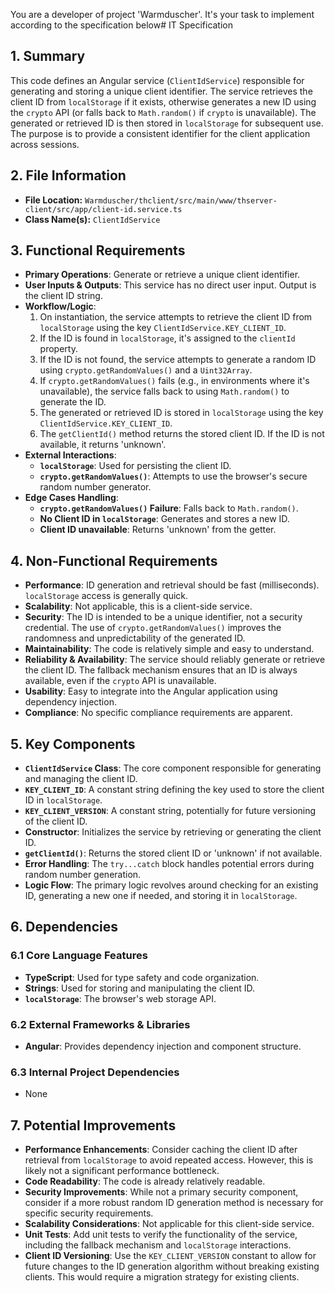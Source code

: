 You are a developer of project 'Warmduscher'. It's your task to implement according to the specification below# IT Specification

## 1. Summary

This code defines an Angular service (`ClientIdService`) responsible for generating and storing a unique client identifier. The service retrieves the client ID from `localStorage` if it exists, otherwise generates a new ID using the `crypto` API (or falls back to `Math.random()` if `crypto` is unavailable). The generated or retrieved ID is then stored in `localStorage` for subsequent use. The purpose is to provide a consistent identifier for the client application across sessions.

## 2. File Information

- **File Location:** `Warmduscher/thclient/src/main/www/thserver-client/src/app/client-id.service.ts`
- **Class Name(s):** `ClientIdService`

## 3. Functional Requirements

- **Primary Operations**: Generate or retrieve a unique client identifier.
- **User Inputs & Outputs**:  This service has no direct user input. Output is the client ID string.
- **Workflow/Logic**:
    1.  On instantiation, the service attempts to retrieve the client ID from `localStorage` using the key `ClientIdService.KEY_CLIENT_ID`.
    2.  If the ID is found in `localStorage`, it's assigned to the `clientId` property.
    3.  If the ID is not found, the service attempts to generate a random ID using `crypto.getRandomValues()` and a `Uint32Array`.
    4.  If `crypto.getRandomValues()` fails (e.g., in environments where it's unavailable), the service falls back to using `Math.random()` to generate the ID.
    5.  The generated or retrieved ID is stored in `localStorage` using the key `ClientIdService.KEY_CLIENT_ID`.
    6.  The `getClientId()` method returns the stored client ID. If the ID is not available, it returns 'unknown'.
- **External Interactions**:
    -   **`localStorage`**:  Used for persisting the client ID.
    -   **`crypto.getRandomValues()`**:  Attempts to use the browser's secure random number generator.
- **Edge Cases Handling**:
    -   **`crypto.getRandomValues()` Failure**:  Falls back to `Math.random()`.
    -   **No Client ID in `localStorage`**: Generates and stores a new ID.
    -   **Client ID unavailable**: Returns 'unknown' from the getter.

## 4. Non-Functional Requirements

- **Performance**:  ID generation and retrieval should be fast (milliseconds). `localStorage` access is generally quick.
- **Scalability**: Not applicable, this is a client-side service.
- **Security**:  The ID is intended to be a unique identifier, not a security credential. The use of `crypto.getRandomValues()` improves the randomness and unpredictability of the generated ID.
- **Maintainability**: The code is relatively simple and easy to understand.
- **Reliability & Availability**:  The service should reliably generate or retrieve the client ID.  The fallback mechanism ensures that an ID is always available, even if the `crypto` API is unavailable.
- **Usability**: Easy to integrate into the Angular application using dependency injection.
- **Compliance**:  No specific compliance requirements are apparent.

## 5. Key Components

- **`ClientIdService` Class**: The core component responsible for generating and managing the client ID.
- **`KEY_CLIENT_ID`**: A constant string defining the key used to store the client ID in `localStorage`.
- **`KEY_CLIENT_VERSION`**: A constant string, potentially for future versioning of the client ID.
- **Constructor**:  Initializes the service by retrieving or generating the client ID.
- **`getClientId()`**:  Returns the stored client ID or 'unknown' if not available.
- **Error Handling**: The `try...catch` block handles potential errors during random number generation.
- **Logic Flow**: The primary logic revolves around checking for an existing ID, generating a new one if needed, and storing it in `localStorage`.

## 6. Dependencies

### 6.1 Core Language Features

-   **TypeScript**:  Used for type safety and code organization.
-   **Strings**:  Used for storing and manipulating the client ID.
-   **`localStorage`**: The browser's web storage API.

### 6.2 External Frameworks & Libraries

-   **Angular**:  Provides dependency injection and component structure.

### 6.3 Internal Project Dependencies
- None

## 7. Potential Improvements

- **Performance Enhancements**: Consider caching the client ID after retrieval from `localStorage` to avoid repeated access. However, this is likely not a significant performance bottleneck.
- **Code Readability**: The code is already relatively readable.
- **Security Improvements**: While not a primary security component, consider if a more robust random ID generation method is necessary for specific security requirements.
- **Scalability Considerations**: Not applicable for this client-side service.
- **Unit Tests**: Add unit tests to verify the functionality of the service, including the fallback mechanism and `localStorage` interactions.
- **Client ID Versioning**: Use the `KEY_CLIENT_VERSION` constant to allow for future changes to the ID generation algorithm without breaking existing clients. This would require a migration strategy for existing clients.